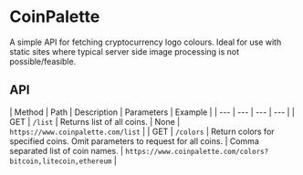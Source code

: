 # CoinPalette

A simple API for fetching cryptocurrency logo colours. Ideal for use with static sites where typical server side image processing is not possible/feasible. 

## API

| Method | Path | Description | Parameters | Example |
| --- | --- | --- | --- |
| GET | `/list` | Returns list of all coins. | None | `https://www.coinpalette.com/list` |
| GET | `/colors` | Return colors for specified coins. Omit parameters to request for all coins. | Comma separated list of coin names. | `https://www.coinpalette.com/colors?bitcoin,litecoin,ethereum` |
